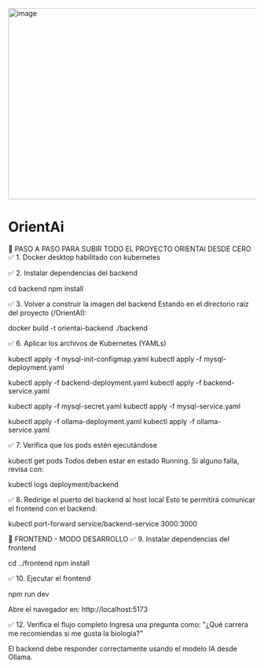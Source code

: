 <img width="839" height="389" alt="image" src="https://github.com/user-attachments/assets/4c2e36d1-f34a-483c-ba19-00fa9adb86bb" />


# OrientAi
🚀 PASO A PASO PARA SUBIR TODO EL PROYECTO ORIENTAI DESDE CERO
✅ 1. Docker desktop habilitado con kubernetes

✅ 2. Instalar dependencias del backend

cd backend
npm install

✅ 3. Volver a construir la imagen del backend
Estando en el directorio raíz del proyecto (/OrientAI):

docker build -t orientai-backend ./backend

✅ 6. Aplicar los archivos de Kubernetes (YAMLs)

kubectl apply -f mysql-init-configmap.yaml
kubectl apply -f mysql-deployment.yaml

kubectl apply -f backend-deployment.yaml
kubectl apply -f backend-service.yaml

kubectl apply -f mysql-secret.yaml 
kubectl apply -f mysql-service.yaml

kubectl apply -f ollama-deployment.yaml
kubectl apply -f ollama-service.yaml

✅ 7. Verifica que los pods estén ejecutándose

kubectl get pods
Todos deben estar en estado Running. Si alguno falla, revisa con:

kubectl logs deployment/backend

✅ 8. Redirige el puerto del backend al host local
Esto te permitirá comunicar el frontend con el backend:

kubectl port-forward service/backend-service 3000:3000

🧪 FRONTEND - MODO DESARROLLO
✅ 9. Instalar dependencias del frontend

cd ../frontend
npm install

✅ 10. Ejecutar el frontend

npm run dev

Abre el navegador en:
http://localhost:5173

✅ 12. Verifica el flujo completo
Ingresa una pregunta como: "¿Qué carrera me recomiendas si me gusta la biología?"

El backend debe responder correctamente usando el modelo IA desde Ollama.


